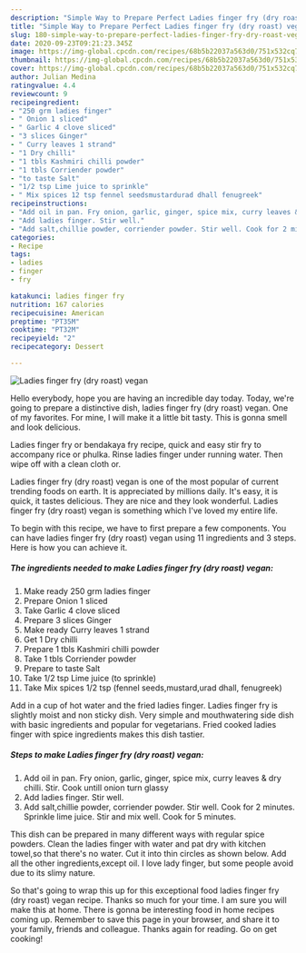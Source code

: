 ```yaml
---
description: "Simple Way to Prepare Perfect Ladies finger fry (dry roast) vegan"
title: "Simple Way to Prepare Perfect Ladies finger fry (dry roast) vegan"
slug: 180-simple-way-to-prepare-perfect-ladies-finger-fry-dry-roast-vegan
date: 2020-09-23T09:21:23.345Z
image: https://img-global.cpcdn.com/recipes/68b5b22037a563d0/751x532cq70/ladies-finger-fry-dry-roast-vegan-recipe-main-photo.jpg
thumbnail: https://img-global.cpcdn.com/recipes/68b5b22037a563d0/751x532cq70/ladies-finger-fry-dry-roast-vegan-recipe-main-photo.jpg
cover: https://img-global.cpcdn.com/recipes/68b5b22037a563d0/751x532cq70/ladies-finger-fry-dry-roast-vegan-recipe-main-photo.jpg
author: Julian Medina
ratingvalue: 4.4
reviewcount: 9
recipeingredient:
- "250 grm ladies finger"
- " Onion 1 sliced"
- " Garlic 4 clove sliced"
- "3 slices Ginger"
- " Curry leaves 1 strand"
- "1 Dry chilli"
- "1 tbls Kashmiri chilli powder"
- "1 tbls Corriender powder"
- "to taste Salt"
- "1/2 tsp Lime juice to sprinkle"
- " Mix spices 12 tsp fennel seedsmustardurad dhall fenugreek"
recipeinstructions:
- "Add oil in pan. Fry onion, garlic, ginger, spice mix, curry leaves &amp; dry chilli. Stir. Cook untill onion turn glassy"
- "Add ladies finger. Stir well."
- "Add salt,chillie powder, corriender powder. Stir well. Cook for 2 minutes. Sprinkle lime juice. Stir and mix well. Cook for 5 minutes."
categories:
- Recipe
tags:
- ladies
- finger
- fry

katakunci: ladies finger fry 
nutrition: 167 calories
recipecuisine: American
preptime: "PT35M"
cooktime: "PT32M"
recipeyield: "2"
recipecategory: Dessert

---
```



![Ladies finger fry (dry roast) vegan](https://img-global.cpcdn.com/recipes/68b5b22037a563d0/751x532cq70/ladies-finger-fry-dry-roast-vegan-recipe-main-photo.jpg)

Hello everybody, hope you are having an incredible day today. Today, we're going to prepare a distinctive dish, ladies finger fry (dry roast) vegan. One of my favorites. For mine, I will make it a little bit tasty. This is gonna smell and look delicious.

Ladies finger fry or bendakaya fry recipe, quick and easy stir fry to accompany rice or phulka. Rinse ladies finger under running water. Then wipe off with a clean cloth or.

Ladies finger fry (dry roast) vegan is one of the most popular of current trending foods on earth. It is appreciated by millions daily. It's easy, it is quick, it tastes delicious. They are nice and they look wonderful. Ladies finger fry (dry roast) vegan is something which I've loved my entire life.


To begin with this recipe, we have to first prepare a few components. You can have ladies finger fry (dry roast) vegan using 11 ingredients and 3 steps. Here is how you can achieve it.

<!--inarticleads1-->

##### The ingredients needed to make Ladies finger fry (dry roast) vegan:

1. Make ready 250 grm ladies finger
1. Prepare  Onion 1 sliced
1. Take  Garlic 4 clove sliced
1. Prepare 3 slices Ginger
1. Make ready  Curry leaves 1 strand
1. Get 1 Dry chilli
1. Prepare 1 tbls Kashmiri chilli powder
1. Take 1 tbls Corriender powder
1. Prepare to taste Salt
1. Take 1/2 tsp Lime juice (to sprinkle)
1. Take  Mix spices 1/2 tsp (fennel seeds,mustard,urad dhall, fenugreek)


Add in a cup of hot water and the fried ladies finger. Ladies finger fry is slightly moist and non sticky dish. Very simple and mouthwatering side dish with basic ingredients and popular for vegetarians. Fried cooked ladies finger with spice ingredients makes this dish tastier. 

<!--inarticleads2-->

##### Steps to make Ladies finger fry (dry roast) vegan:

1. Add oil in pan. Fry onion, garlic, ginger, spice mix, curry leaves &amp; dry chilli. Stir. Cook untill onion turn glassy
1. Add ladies finger. Stir well.
1. Add salt,chillie powder, corriender powder. Stir well. Cook for 2 minutes. Sprinkle lime juice. Stir and mix well. Cook for 5 minutes.


This dish can be prepared in many different ways with regular spice powders. Clean the ladies finger with water and pat dry with kitchen towel,so that there&#39;s no water. Cut it into thin circles as shown below. Add all the other ingredients,except oil. I love lady finger, but some people avoid due to its slimy nature. 

So that's going to wrap this up for this exceptional food ladies finger fry (dry roast) vegan recipe. Thanks so much for your time. I am sure you will make this at home. There is gonna be interesting food in home recipes coming up. Remember to save this page in your browser, and share it to your family, friends and colleague. Thanks again for reading. Go on get cooking!
